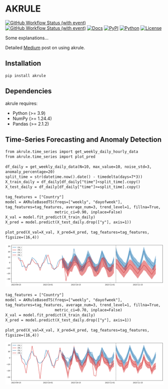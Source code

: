 # AKRULE
[![GitHub Workflow Status (with event)](https://img.shields.io/github/actions/workflow/status/Hasan-Basri-Akcay/akrule/python-publish.yml?label=pytest&logo=github)](https://github.com/Hasan-Basri-Akcay/akrule/actions)
[![GitHub Workflow Status (with event)](https://img.shields.io/github/actions/workflow/status/Hasan-Basri-Akcay/akrule/python-publish.yml?label=python-package&logo=github)](https://github.com/Hasan-Basri-Akcay/akrule/actions)
[![Docs](https://img.shields.io/badge/docs-passing-green)](https://medium.com/@hasan.basri.akcay)
[![PyPI](https://img.shields.io/pypi/v/akrule?logo=python&color=blue)](https://pypi.org/project/akrule/)
[![Python](https://img.shields.io/pypi/pyversions/akrule?logo=python)](https://pypi.org/project/akrule/)
[![License](https://img.shields.io/badge/License-Apache_2.0-blue.svg)](https://opensource.org/licenses/Apache-2.0)

Some explanations...

Detailed [Medium](https://medium.com/@hasan.basri.akcay) post on using akrule.

## Installation
```
pip install akrule
```
## Dependencies
akrule requires:
  * Python (>= 3.9)
  * NumPy (>= 1.24.4)
  * Pandas (>= 2.1.2)

## Time-Series Forecasting and Anomaly Detection
```
from akrule.time_series import get_weekly_daily_hourly_data
from akrule.time_series import plot_pred

df_daily = get_weekly_daily_data(N=10, max_value=10, noise_std=3, anomaly_percentage=20)
split_time = str(datetime.now().date() - timedelta(days=7*3))
X_train_daily = df_daily[df_daily["time"]<split_time].copy()
X_test_daily = df_daily[df_daily["time"]>=split_time].copy()

tag_features = ["Country"]
model = AKRuleBasedTS(freqs=["weekly", "dayofweek"], tag_features=tag_features, average_num=3, trend_level=1, fillna=True,
                      metric_ci=0.90, inplace=False)
X_val = model.fit_predict(X_train_daily)
X_pred = model.predict(X_test_daily.drop(["y"], axis=1))

plot_pred(X_val=X_val, X_pred=X_pred, tag_features=tag_features, figsize=(16,4))
```
<img src="/outputs/weekly_daily_ci90.png?raw=true"/>

```
tag_features = ["Country"]
model = AKRuleBasedTS(freqs=["weekly", "dayofweek"], tag_features=tag_features, average_num=3, trend_level=1, fillna=True,
                      metric_ci=0.70, inplace=False)
X_val = model.fit_predict(X_train_daily)
X_pred = model.predict(X_test_daily.drop(["y"], axis=1))

plot_pred(X_val=X_val, X_pred=X_pred, tag_features=tag_features, figsize=(16,4))
```
<img src="/outputs/weekly_daily_ci70.png?raw=true"/>

